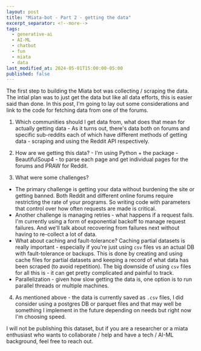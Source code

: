 ```yaml
---
layout: post
title: "Miata-bot - Part 2 - getting the data"
excerpt_separator: <!--more-->
tags:
  - generative-ai
  - AI-ML
  - chatbot
  - fun
  - miata
  - data
last_modified_at: 2024-05-01T15:00:00-05:00
published: false
---
```


The first step to building the Miata bot was collecting / scraping the data. The intial plan was to just get the data but like all data efforts, this is easier said than done. In this post, I'm going to lay out some considerations and link to the code for fetching data from one of the forums.

<!--more-->

1. Which communities should I get data from, what does that mean for actually getting data - As it turns out, there's data both on forums and specific sub-reddits each of which have different methods of getting data - scraping and using the Reddit API respectively.

2. How are we getting this data? - I'm using Python + the package - BeautifulSoup4 - to parse each page and get individual pages for the forums and PRAW for Reddit.

3. What were some challenges?
- The primary challenge is getting your data without burdening the site or getting banned. Both Reddit and different online forums require restricting the rate of your programs. So writing code with parameters that control over how often requests are made is critical.
- Another challenge is managing retries - what happens if a request fails. I'm currently using a form of exponential backoff to manage request failures. And we'll talk about recovering from failures next without having to re-collect a lot of data.
- What about caching and fault-tolerance? Caching partial datasets is really important - especially if you're just using `csv` files vs an actual DB with fault-tolerance or backups. This is done by creating and using cache files for partial datasets and keeping a record of what data has been scraped (to avoid repetition). The big downside of using `csv` files for all this is - it can get pretty complicated and painful to track.
- Parallelization - given how slow getting the data is, one option is to run parallel threads or multiple machines.

4. As mentioned above - the data is currently saved as `.csv` files, I did consider using a postgres DB or parquet files and that may well be something I implement in the future depending on needs but right now I'm choosing speed.

I will not be publishing this dataset, but if you are a researcher or a miata enthusiast who wants to collaborate / help and have a tech / AI-ML background, feel free to reach out.
